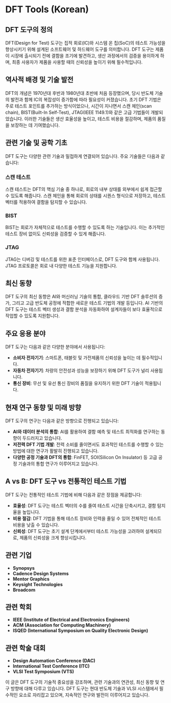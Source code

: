 # DFT Tools (Korean)

## DFT 도구의 정의
DFT(Design for Test) 도구는 집적 회로(IC)와 시스템 온 칩(SoC)의 테스트 가능성을 향상시키기 위해 설계된 소프트웨어 및 하드웨어 도구를 의미합니다. DFT 도구는 제품이 시장에 출시되기 전에 결함을 조기에 발견하고, 생산 과정에서의 검증을 용이하게 하며, 최종 사용자가 제품을 사용할 때의 신뢰성을 높이기 위해 필수적입니다.

## 역사적 배경 및 기술 발전
DFT의 개념은 1970년대 후반과 1980년대 초반에 처음 등장했으며, 당시 반도체 기술의 발전과 함께 IC의 복잡성이 증가함에 따라 필요성이 커졌습니다. 초기 DFT 기법은 주로 테스트 포인트를 추가하는 방식이었으나, 시간이 지나면서 스캔 체인(scan chain), BIST(Built-In Self-Test), JTAG(IEEE 1149.1)와 같은 고급 기법들이 개발되었습니다. 이러한 기술들은 생산 효율성을 높이고, 테스트 비용을 절감하며, 제품의 품질을 보장하는 데 기여했습니다.

## 관련 기술 및 공학 기초
DFT 도구는 다양한 관련 기술과 밀접하게 연결되어 있습니다. 주요 기술들은 다음과 같습니다:

### 스캔 테스트
스캔 테스트는 DFT의 핵심 기술 중 하나로, 회로의 내부 상태를 외부에서 쉽게 접근할 수 있도록 해줍니다. 스캔 체인을 통해 회로의 상태를 시퀀스 형식으로 저장하고, 테스트 벡터를 적용하여 결함을 탐지할 수 있습니다.

### BIST
BIST는 회로가 자체적으로 테스트를 수행할 수 있도록 하는 기술입니다. 이는 추가적인 테스트 장비 없이도 신뢰성을 검증할 수 있게 해줍니다.

### JTAG
JTAG는 디버깅 및 테스트를 위한 표준 인터페이스로, DFT 도구와 함께 사용됩니다. JTAG 프로토콜은 회로 내 다양한 테스트 기능을 지원합니다.

## 최신 동향
DFT 도구의 최신 동향은 AI와 머신러닝 기술의 통합, 클라우드 기반 DFT 솔루션의 증가, 그리고 고급 반도체 공정에 적합한 새로운 테스트 기법의 개발 등입니다. AI 기반의 DFT 도구는 테스트 벡터 생성과 결함 분석을 자동화하여 설계자들이 보다 효율적으로 작업할 수 있도록 지원합니다.

## 주요 응용 분야
DFT 도구는 다음과 같은 다양한 분야에서 사용됩니다:

- **소비자 전자기기**: 스마트폰, 태블릿 및 가전제품의 신뢰성을 높이는 데 필수적입니다.
- **자동차 전자기기**: 차량의 안전성과 성능을 보장하기 위해 DFT 도구가 널리 사용됩니다.
- **통신 장비**: 무선 및 유선 통신 장비의 품질을 유지하기 위한 DFT 기술이 적용됩니다.

## 현재 연구 동향 및 미래 방향
DFT 도구의 연구는 다음과 같은 방향으로 진행되고 있습니다:

- **AI와 데이터 분석의 통합**: AI를 활용하여 결함 예측 및 테스트 최적화를 연구하는 동향이 두드러지고 있습니다.
- **저전력 DFT 기법 개발**: 전력 소비를 줄이면서도 효과적인 테스트를 수행할 수 있는 방법에 대한 연구가 활발히 진행되고 있습니다.
- **다양한 공정 기술과 DFT의 통합**: FinFET, SOI(Silicon On Insulator) 등 고급 공정 기술과의 통합 연구가 이루어지고 있습니다.

## A vs B: DFT 도구 vs 전통적인 테스트 기법
DFT 도구는 전통적인 테스트 기법에 비해 다음과 같은 장점을 제공합니다:

- **효율성**: DFT 도구는 테스트 벡터의 수를 줄여 테스트 시간을 단축시키고, 결함 탐지율을 높입니다.
- **비용 절감**: DFT 기법을 통해 테스트 장비와 인력을 줄일 수 있어 전체적인 테스트 비용을 낮출 수 있습니다.
- **신뢰성**: DFT 도구는 초기 설계 단계에서부터 테스트 가능성을 고려하여 설계되므로, 제품의 신뢰성을 크게 향상시킵니다.

## 관련 기업
- **Synopsys**
- **Cadence Design Systems**
- **Mentor Graphics**
- **Keysight Technologies**
- **Broadcom**

## 관련 학회
- **IEEE (Institute of Electrical and Electronics Engineers)**
- **ACM (Association for Computing Machinery)**
- **ISQED (International Symposium on Quality Electronic Design)**

## 관련 학술 대회
- **Design Automation Conference (DAC)**
- **International Test Conference (ITC)**
- **VLSI Test Symposium (VTS)**

이 글은 DFT 도구의 기술적 중요성을 강조하며, 관련 기술과의 연관성, 최신 동향 및 연구 방향에 대해 다루고 있습니다. DFT 도구는 현대 반도체 기술과 VLSI 시스템에서 필수적인 요소로 자리잡고 있으며, 지속적인 연구와 발전이 이루어지고 있습니다.